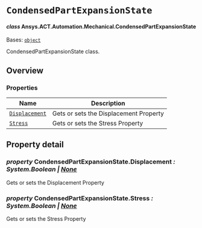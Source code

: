# `CondensedPartExpansionState`

<a id="ansys.mechanical.stubs.v242.Ansys.ACT.Automation.Mechanical.CondensedPartExpansionState"></a>

#### *class* Ansys.ACT.Automation.Mechanical.CondensedPartExpansionState

Bases: [`object`](https://docs.python.org/3/library/functions.html#object)

CondensedPartExpansionState class.

<!-- !! processed by numpydoc !! -->

<a id="overview"></a>

## Overview

### Properties

| Name | Description |
|---------------------------------------------------------------|------------------------------------------|
| [`Displacement`](#CondensedPartExpansionState.Displacement)   | Gets or sets the Displacement Property   |
| [`Stress`](#CondensedPartExpansionState.Stress)               | Gets or sets the Stress Property         |

<a id="property-detail"></a>

## Property detail

<a id="CondensedPartExpansionState.Displacement"></a>

### *property* CondensedPartExpansionState.Displacement *: System.Boolean | [None](https://docs.python.org/3/library/constants.html#None)*

Gets or sets the Displacement Property

<!-- !! processed by numpydoc !! -->

<a id="CondensedPartExpansionState.Stress"></a>

### *property* CondensedPartExpansionState.Stress *: System.Boolean | [None](https://docs.python.org/3/library/constants.html#None)*

Gets or sets the Stress Property

<!-- !! processed by numpydoc !! -->

